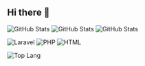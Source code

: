 ## Hi there 👋

<!--
**Surya54p/surya54p** is a ✨ _special_ ✨ repository because its `README.md` (this file) appears on your GitHub profile.

Here are some ideas to get you started:

- 🔭 I’m currently working on ...
- 🌱 I’m currently learning ...
- 👯 I’m looking to collaborate on ...
- 🤔 I’m looking for help with ...
- 💬 Ask me about ...
- 📫 How to reach me: ...
- 😄 Pronouns: ...
- ⚡ Fun fact: ...
-->
![GitHub Stats](https://github-readme-stats.vercel.app/api?username=surya54p&theme=default&show_icons=true&hide_border=true&count_private=true)
![GitHub Stats](https://github-readme-stats.vercel.app/api/top-langs/?username=surya54p&theme=default&show_icons=true&hide_border=true&layout=compact)
![GitHub Stats](https://streak-stats.demolab.com?user=surya54p&theme=default&hide_border=true)

![Laravel](https://img.shields.io/badge/framework-Laravel-red)
![PHP](https://img.shields.io/badge/language-PHP-blue)
![HTML](https://img.shields.io/badge/language-HTML-orange)

![Top Lang](https://img.shields.io/github/languages/top/surya54p/portofolio-online-nextjs-2025)
